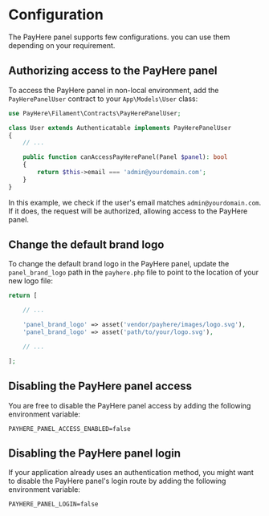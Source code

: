 # Configuration

The PayHere panel supports few configurations. you can use them depending on your requirement.

## Authorizing access to the PayHere panel

To access the PayHere panel in non-local environment, add the `PayHerePanelUser` contract to your `App\Models\User` class:

```php
use PayHere\Filament\Contracts\PayHerePanelUser;

class User extends Authenticatable implements PayHerePanelUser
{
    // ...

    public function canAccessPayHerePanel(Panel $panel): bool
    {
        return $this->email === 'admin@yourdomain.com';
    }
}
```

In this example, we check if the user's email matches `admin@yourdomain.com`. If it does, the request will be authorized, allowing access to the PayHere panel.

## Change the default brand logo

To change the default brand logo in the PayHere panel, update the `panel_brand_logo` path in the `payhere.php` file to point to the location of your new logo file:

```php
return [

    // ...

    'panel_brand_logo' => asset('vendor/payhere/images/logo.svg'),         // [!code --]
    'panel_brand_logo' => asset('path/to/your/logo.svg'),                  // [!code ++]

    // ...

];
```

## Disabling the PayHere panel access

You are free to disable the PayHere panel access by adding the following environment variable:

```dotenv
PAYHERE_PANEL_ACCESS_ENABLED=false
```

## Disabling the PayHere panel login

If your application already uses an authentication method, you might want to disable the PayHere panel's login route by adding the following environment variable:

```dotenv
PAYHERE_PANEL_LOGIN=false
```
